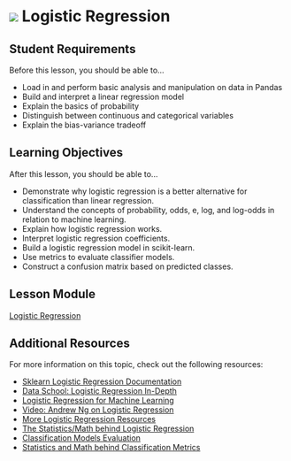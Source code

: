 # ![](https://ga-dash.s3.amazonaws.com/production/assets/logo-9f88ae6c9c3871690e33280fcf557f33.png) Logistic Regression

## Student Requirements

Before this lesson, you should be able to...

- Load in and perform basic analysis and manipulation on data in Pandas 
- Build and interpret a linear regression model
- Explain the basics of probability
- Distinguish between continuous and categorical variables
- Explain the bias-variance tradeoff

## Learning Objectives

After this lesson, you should be able to...

- Demonstrate why logistic regression is a better alternative for classification than linear regression.
- Understand the concepts of probability, odds, e, log, and log-odds in relation to machine learning.
- Explain how logistic regression works.
- Interpret logistic regression coefficients.
- Build a logistic regression model in scikit-learn.
- Use metrics to evaluate classifier models.
- Construct a confusion matrix based on predicted classes.

## Lesson Module

[Logistic Regression](./modules/logistic_regression.ipynb)
 
## Additional Resources

For more information on this topic, check out the following resources:

- [Sklearn Logistic Regression Documentation](https://www.google.com/url?sa=t&rct=j&q=&esrc=s&source=web&cd=2&cad=rja&uact=8&ved=0ahUKEwj-ytGQkZjVAhWHej4KHaOcCnYQFggzMAE&url=http%3A%2F%2Fscikit-learn.org%2Fstable%2Fmodules%2Fgenerated%2Fsklearn.linear_model.LogisticRegression.html&usg=AFQjCNGpSyUzpbaClG8IQEPJmB63CQZlrg)
- [Data School: Logistic Regression In-Depth](http://www.dataschool.io/guide-to-logistic-regression/)
- [Logistic Regression for Machine Learning](http://machinelearningmastery.com/logistic-regression-for-machine-learning/)
- [Video: Andrew Ng on Logistic Regression](https://www.youtube.com/watch?v=-la3q9d7AKQ)
- [More Logistic Regression Resources](https://git.generalassemb.ly/AdiBro/Resources/blob/master/Machine-Learning.md#logistic-regression)
- [The Statistics/Math behind Logistic Regression](https://git.generalassemb.ly/AdiBro/Resources/blob/master/Statistics.md#logistic-regression)
- [Classification Models Evaluation](https://git.generalassemb.ly/AdiBro/Resources/blob/master/Machine-Learning.md#classification-models-evaluation)
- [Statistics and Math behind Classification Metrics](https://git.generalassemb.ly/AdiBro/Resources/blob/master/Statistics.md#evaluating-classifiers-confusion-matrix-auc-roc)

